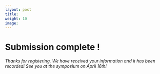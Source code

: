 ```yaml
---
layout: post
title: 
weight: 10
image: 
---
```


<h1>Submission complete !</h1>

<h6>Thanks for registering. We have received your information and it has been recorded! See you at the symposium on April 16th!</h6>
